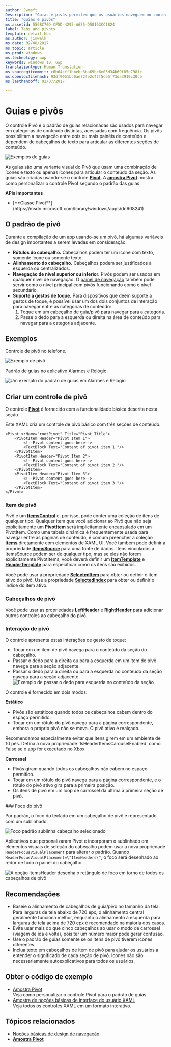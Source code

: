 ```yaml
---
author: Jwmsft
Description: "Guias e pivôs permitem que os usuários naveguem no conteúdo acessado frequentemente."
title: "Guias e pivôs"
ms.assetid: 556BC70D-CF5D-4295-A655-D58163CC1824
label: Tabs and pivots
template: detail.hbs
ms.author: jimwalk
ms.date: 02/08/2017
ms.topic: article
ms.prod: windows
ms.technology: uwp
keywords: windows 10, uwp
translationtype: Human Translation
ms.sourcegitcommit: c6b64cff1bbebc8ba69bc6e03d34b69f85e798fc
ms.openlocfilehash: 93df9051bc0ae724e2c47f5ce5f73da3910c30ce
ms.lasthandoff: 02/07/2017

---
```

# <a name="pivot-and-tabs"></a>Guias e pivôs

<link rel="stylesheet" href="https://az835927.vo.msecnd.net/sites/uwp/Resources/css/custom.css"> 

O controle Pivô e o padrão de guias relacionadas são usados para navegar em categorias de conteúdo distintas, acessadas com frequência. Os pivôs possibilitam a navegação entre dois ou mais painéis de conteúdo e dependem de cabeçalhos de texto para articular as diferentes seções de conteúdo.

![Exemplos de guias](images/pivot_Hero_main.png)

As guias são uma variante visual do Pivô que usam uma combinação de ícones e texto ou apenas ícones para articular o conteúdo da seção. As guias são criadas usando-se o controle [**Pivot**](https://msdn.microsoft.com/library/windows/apps/xaml/windows.ui.xaml.controls.pivot.aspx). A [**amostra Pivot**](http://go.microsoft.com/fwlink/p/?LinkId=619903) mostra como personalizar o controle Pivot segundo o padrão das guias.

<div class="important-apis" >
<b>APIs importantes</b><br/>
<ul>
<li>[**Classe Pivot**](https://msdn.microsoft.com/library/windows/apps/dn608241)</li>
</ul>
</div>


## <a name="the-pivot-pattern"></a>O padrão de pivô

Durante a compilação de um app usando-se um pivô, há algumas variáveis de design importantes a serem levadas em consideração.

- **Rótulos do cabeçalho.**  Cabeçalhos podem ter um ícone com texto, somente ícone ou somente texto.
- **Alinhamento do cabeçalho.**  Cabeçalhos podem ser justificados à esquerda ou centralizados.
- **Navegação de nível superior ou inferior.**  Pivôs podem ser usados em qualquer nível de navegação. O [painel de navegação](nav-pane.md) também pode servir como o nível principal com pivôs funcionando como o nível secundário.
- **Suporte a gestos de toque.**  Para dispositivos que deem suporte a gestos de toque, é possível usar um dos dois conjuntos de interação para navegar entre as categorias de conteúdo:
    1. Toque em um cabeçalho de guia/pivô para navegar para a categoria.
    2. Passe o dedo para a esquerda ou direita na área de conteúdo para navegar para a categoria adjacente.

## <a name="examples"></a>Exemplos

Controle de pivô no telefone.

![Exemplo de pivô](images/pivot_example.png)

Padrão de guias no aplicativo Alarmes e Relógio.

![Um exemplo do padrão de guias em Alarmes e Relógio](images/tabs_alarms-and-clock.png)

## <a name="create-a-pivot-control"></a>Criar um controle de pivô

O controle [**Pivot**](https://msdn.microsoft.com/library/windows/apps/xaml/windows.ui.xaml.controls.pivot.aspx) é fornecido com a funcionalidade básica descrita nesta seção.

Este XAML cria um controle de pivô básico com três seções de conteúdo.

```xaml
<Pivot x:Name="rootPivot" Title="Pivot Title">
    <PivotItem Header="Pivot Item 1">
        <!--Pivot content goes here-->
        <TextBlock Text="Content of pivot item 1."/>
    </PivotItem>
    <PivotItem Header="Pivot Item 2">
        <!--Pivot content goes here-->
        <TextBlock Text="Content of pivot item 2."/>
    </PivotItem>
    <PivotItem Header="Pivot Item 3">
        <!--Pivot content goes here-->
        <TextBlock Text="Content of pivot item 3."/>
    </PivotItem>
</Pivot>
```

### <a name="pivot-items"></a>Item de pivô

Pivô é um [**ItemsControl**](https://msdn.microsoft.com/library/windows/apps/xaml/windows.ui.xaml.controls.itemscontrol.aspx) e, por isso, pode conter uma coleção de itens de qualquer tipo. Qualquer item que você adicionar ao Pivô que não seja explicitamente um [**PivotItem**](https://msdn.microsoft.com/library/windows/apps/xaml/windows.ui.xaml.controls.pivotitem.aspx) será implicitamente encapsulado em um PivotItem. Como uma tabela dinâmica é frequentemente usada para navegar entre as páginas de conteúdo, é comum preencher a coleção [**Items**](https://msdn.microsoft.com/library/windows/apps/xaml/windows.ui.xaml.controls.itemscontrol.items.aspx) diretamente com elementos de XAML UI. Você também pode definir a propriedade [**ItemsSource**](https://msdn.microsoft.com/library/windows/apps/xaml/windows.ui.xaml.controls.itemscontrol.itemssource.aspx) para uma fonte de dados. Itens vinculados a ItemsSource podem ser de qualquer tipo, mas se eles não forem explicitamente PivotItems, você deverá definir um [**ItemTemplate**](https://msdn.microsoft.com/library/windows/apps/xaml/windows.ui.xaml.controls.itemscontrol.itemtemplate.aspx) e [**HeaderTemplate**](https://msdn.microsoft.com/library/windows/apps/xaml/windows.ui.xaml.controls.pivot.headertemplate.aspx) para especificar como os itens são exibidos.

Você pode usar a propriedade [**SelectedItem**](https://msdn.microsoft.com/library/windows/apps/xaml/windows.ui.xaml.controls.pivot.selecteditem.aspx) para obter ou definir o item ativo do pivô. Use a propriedade [**SelectedIndex**](https://msdn.microsoft.com/library/windows/apps/xaml/windows.ui.xaml.controls.pivot.selectedindex.aspx) para obter ou definir o índice do item ativo.

### <a name="pivot-headers"></a>Cabeçalhos de pivô

Você pode usar as propriedades [**LeftHeader**](https://msdn.microsoft.com/library/windows/apps/xaml/windows.ui.xaml.controls.pivot.leftheader.aspx) e [**RightHeader**](https://msdn.microsoft.com/library/windows/apps/xaml/windows.ui.xaml.controls.pivot.rightheader.aspx) para adicionar outros controles ao cabeçalho do pivô.

### <a name="pivot-interaction"></a>Interação de pivô

O controle apresenta estas interações de gesto de toque:

-   Tocar em um item de pivô navega para o conteúdo da seção do cabeçalho.
-   Passar o dedo para a direita ou para a esquerda em um item de pivô navega para a seção adjacente.
-   Passar o dedo para a direita ou para a esquerda no conteúdo da seção navega para a seção adjacente.
![Exemplo de passar o dedo para esquerda no conteúdo da seção](images/pivot_w_hand.png)

O controle é fornecido em dois modos:

**Estático**

-   Pivôs são estáticos quando todos os cabeçalhos cabem dentro do espaço permitido.
-   Tocar em um rótulo do pivô navega para a página correspondente, embora o próprio pivô não se mova. O pivô ativo é realçado.

<div class="microsoft-internal-note">
Recomendamos especialmente evitar que itens girem em um ambiente de 10 pés. Defina a nova propriedade `IsHeaderItemsCarouselEnabled` como False se o app for executado no Xbox.
</div>

**Carrossel**

-   Pivôs giram quando todos os cabeçalhos não cabem no espaço permitido.
-   Tocar em um rótulo do pivô navega para a página correspondente, e o rótulo do pivô ativo gira para a primeira posição.
-   Os itens de pivô em um loop de carrossel da última à primeira seção de pivô.

<div class="microsoft-internal-note">
### Foco do pivô

Por padrão, o foco do teclado em um cabeçalho de pivô é representado com um sublinhado.

![Foco padrão sublinha cabeçalho selecionado](images/pivot_focus_selectedHeader.png)

Aplicativos que personalizaram Pivot e incorporam o sublinhado em elementos visuais de seleção do cabeçalho podem usar a nova propriedade `HeaderFocusVisualPlacement` para alterar o padrão. Quando `HeaderFocusVisualPlacement=\"ItemHeaders\"`, o foco será desenhado ao redor de todo o painel do cabeçalho.

![A opção ItemsHeader desenha o retângulo de foco em torno de todos os cabeçalhos de pivô](images/pivot_focus_headers.png)
</div>

## <a name="recommendations"></a>Recomendações

-   Baseie o alinhamento de cabeçalhos de guia/pivô no tamanho da tela. Para larguras de tela abaixo de 720 epx, o alinhamento central geralmente funciona melhor, enquanto o alinhamento à esquerda para larguras de tela acima de 720 epx é recomendado na maioria dos casos.
-   Evite usar mais do que cinco cabeçalhos ao usar o modo de carrossel (viagem de ida e volta), pois ter um número maior pode gerar confusão.
-   Use o padrão de guias somente se os itens de pivô tiverem ícones diferentes.
-   Inclua texto em cabeçalhos de item de pivô para ajudar os usuários a entender o significado de cada seção de pivô. Ícones não são necessariamente autoexplicativos para todos os usuários.

## <a name="get-the-sample-code"></a>Obter o código de exemplo
- [Amostra Pivot](http://go.microsoft.com/fwlink/p/?LinkId=619903)<br/>
    Veja como personalizar o controle Pivot para o padrão de guias.
- [Amostra de noções básicas de interface do usuário XAML](https://github.com/Microsoft/Windows-universal-samples/blob/master/Samples/XamlUIBasics)<br/>
    Veja todos os controles XAML em um formato interativo.

## <a name="related-topics"></a>Tópicos relacionados
- [Noções básicas de design de navegação](../layout/navigation-basics.md)
- [**Amostra Pivot**](http://go.microsoft.com/fwlink/p/?LinkId=619903)

